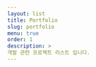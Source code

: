 ```yaml
---
layout: list
title: Portfolio
slug: portfolio
menu: true
order: 1
description: >
개발 관련 프로젝트 리스트 입니다.
---
```

